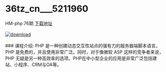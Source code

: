 # 36tz_cn___5211960
HM-php 76期
[下载地址](http://www.36tz.cn/article/5211960 "下载地址")
<br/></br>[![download](http://36tz.cn/muke_img/2020_04_2-37-300x243.png "下载地址")](http://www.36tz.cn/article/5211960 "下载地址")
<br/></br>### 课程介绍:
PHP 是一种创建动态交互性站点的强有力的服务器端脚本语言。
PHP 是免费的，并且使用非常广泛。同时，对于像微软 ASP 这样的竞争者来说，PHP 无疑是另一种高效率的选项。PHP在中小型企业的应用是非常广泛包括建站、小程序、CRM与OA等。

 

 
